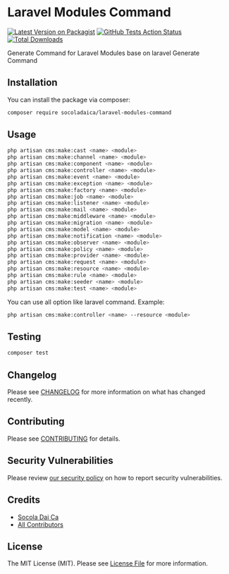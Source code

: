 # Laravel Modules Command

[![Latest Version on Packagist](https://img.shields.io/packagist/v/socoladaica/laravel-modules-command.svg?style=flat-square)](https://packagist.org/packages/socoladaica/laravel-modules-command)
[![GitHub Tests Action Status](https://img.shields.io/github/workflow/status/socoladaica/laravel-modules-command/Tests?label=tests)](https://github.com/socoladaica/laravel-modules-command/actions?query=workflow%3ATests+branch%3Amaster)
[![Total Downloads](https://img.shields.io/packagist/dt/socoladaica/laravel-modules-command.svg?style=flat-square)](https://packagist.org/packages/socoladaica/laravel-modules-command)

Generate Command for Laravel Modules base on laravel Generate Command

## Installation

You can install the package via composer:

```bash
composer require socoladaica/laravel-modules-command
```

## Usage

```bash
php artisan cms:make:cast <name> <module>
php artisan cms:make:channel <name> <module> 
php artisan cms:make:component <name> <module> 
php artisan cms:make:controller <name> <module>
php artisan cms:make:event <name> <module>
php artisan cms:make:exception <name> <module> 
php artisan cms:make:factory <name> <module>
php artisan cms:make:job <name> <module>
php artisan cms:make:listener <name> <module> 
php artisan cms:make:mail <name> <module>
php artisan cms:make:middleware <name> <module> 
php artisan cms:make:migration <name> <module>
php artisan cms:make:model <name> <module>
php artisan cms:make:notification <name> <module>
php artisan cms:make:observer <name> <module>
php artisan cms:make:policy <name> <module>
php artisan cms:make:provider <name> <module>
php artisan cms:make:request <name> <module>
php artisan cms:make:resource <name> <module>
php artisan cms:make:rule <name> <module>
php artisan cms:make:seeder <name> <module>
php artisan cms:make:test <name> <module>
```

You can use all option like laravel command. Example:
```bash
php artisan cms:make:controller <name> --resource <module>
```

## Testing

```bash
composer test
```

## Changelog

Please see [CHANGELOG](CHANGELOG.md) for more information on what has changed recently.

## Contributing

Please see [CONTRIBUTING](.github/CONTRIBUTING.md) for details.

## Security Vulnerabilities

Please review [our security policy](../../security/policy) on how to report security vulnerabilities.

## Credits

- [Socola Dai Ca](https://github.com/SocolaDaiCa)
- [All Contributors](../../contributors)

## License

The MIT License (MIT). Please see [License File](LICENSE.md) for more information.
